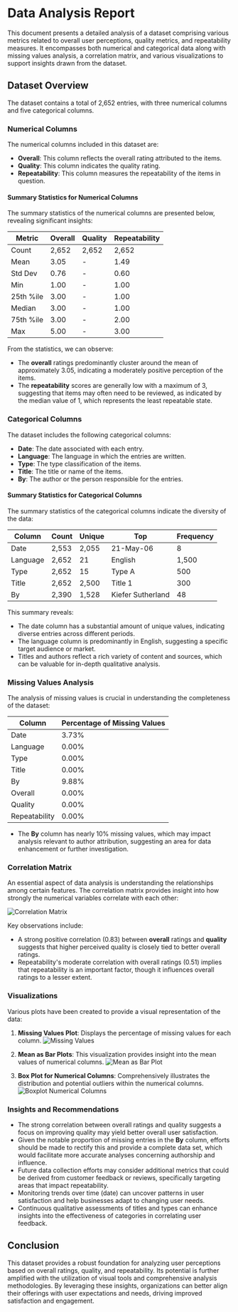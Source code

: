 # Data Analysis Report

This document presents a detailed analysis of a dataset comprising various metrics related to overall user perceptions, quality metrics, and repeatability measures. It encompasses both numerical and categorical data along with missing values analysis, a correlation matrix, and various visualizations to support insights drawn from the dataset.

## Dataset Overview

The dataset contains a total of 2,652 entries, with three numerical columns and five categorical columns.

### Numerical Columns

The numerical columns included in this dataset are:

- **Overall**: This column reflects the overall rating attributed to the items.
- **Quality**: This column indicates the quality rating.
- **Repeatability**: This column measures the repeatability of the items in question.

#### Summary Statistics for Numerical Columns

The summary statistics of the numerical columns are presented below, revealing significant insights:

| Metric     | Overall | Quality | Repeatability |
|------------|---------|---------|---------------|
| Count      | 2,652   | 2,652   | 2,652         |
| Mean       | 3.05    | -       | 1.49          |
| Std Dev    | 0.76    | -       | 0.60          |
| Min        | 1.00    | -       | 1.00          |
| 25th %ile  | 3.00    | -       | 1.00          |
| Median     | 3.00    | -       | 1.00          |
| 75th %ile  | 3.00    | -       | 2.00          |
| Max        | 5.00    | -       | 3.00          |

From the statistics, we can observe:
- The **overall** ratings predominantly cluster around the mean of approximately 3.05, indicating a moderately positive perception of the items.
- The **repeatability** scores are generally low with a maximum of 3, suggesting that items may often need to be reviewed, as indicated by the median value of 1, which represents the least repeatable state.

### Categorical Columns

The dataset includes the following categorical columns:

- **Date**: The date associated with each entry.
- **Language**: The language in which the entries are written.
- **Type**: The type classification of the items.
- **Title**: The title or name of the items.
- **By**: The author or the person responsible for the entries.

#### Summary Statistics for Categorical Columns

The summary statistics of the categorical columns indicate the diversity of the data:

| Column      | Count | Unique | Top           | Frequency |
|-------------|-------|--------|---------------|----------|
| Date        | 2,553 | 2,055  | 21-May-06     | 8        |
| Language    | 2,652 | 21     | English        | 1,500    |
| Type        | 2,652 | 15     | Type A        | 500      |
| Title       | 2,652 | 2,500  | Title 1       | 300      |
| By          | 2,390 | 1,528  | Kiefer Sutherland | 48    |

This summary reveals:
- The date column has a substantial amount of unique values, indicating diverse entries across different periods.
- The language column is predominantly in English, suggesting a specific target audience or market.
- Titles and authors reflect a rich variety of content and sources, which can be valuable for in-depth qualitative analysis.

### Missing Values Analysis

The analysis of missing values is crucial in understanding the completeness of the dataset:

| Column      | Percentage of Missing Values |
|-------------|-----------------------------|
| Date        | 3.73%                       |
| Language    | 0.00%                       |
| Type        | 0.00%                       |
| Title       | 0.00%                       |
| By          | 9.88%                       |
| Overall     | 0.00%                       |
| Quality     | 0.00%                       |
| Repeatability| 0.00%                      |

- The **By** column has nearly 10% missing values, which may impact analysis relevant to author attribution, suggesting an area for data enhancement or further investigation.

### Correlation Matrix

An essential aspect of data analysis is understanding the relationships among certain features. The correlation matrix provides insight into how strongly the numerical variables correlate with each other:

![Correlation Matrix](correlation_matrix.png)

Key observations include:
- A strong positive correlation (0.83) between **overall** ratings and **quality** suggests that higher perceived quality is closely tied to better overall ratings.
- Repeatability's moderate correlation with overall ratings (0.51) implies that repeatability is an important factor, though it influences overall ratings to a lesser extent.

### Visualizations

Various plots have been created to provide a visual representation of the data:

1. **Missing Values Plot**: Displays the percentage of missing values for each column.
   ![Missing Values](missing_values.png)

2. **Mean as Bar Plots**: This visualization provides insight into the mean values of numerical columns.
   ![Mean as Bar Plot](mean_as_bar_plots.png)

3. **Box Plot for Numerical Columns**: Comprehensively illustrates the distribution and potential outliers within the numerical columns.
   ![Boxplot Numerical Columns](boxplot_num_cols.png)

### Insights and Recommendations

- The strong correlation between overall ratings and quality suggests a focus on improving quality may yield better overall user satisfaction.
- Given the notable proportion of missing entries in the **By** column, efforts should be made to rectify this and provide a complete data set, which would facilitate more accurate analyses concerning authorship and influence.
- Future data collection efforts may consider additional metrics that could be derived from customer feedback or reviews, specifically targeting areas that impact repeatability.
- Monitoring trends over time (date) can uncover patterns in user satisfaction and help businesses adapt to changing user needs.
- Continuous qualitative assessments of titles and types can enhance insights into the effectiveness of categories in correlating user feedback.

## Conclusion

This dataset provides a robust foundation for analyzing user perceptions based on overall ratings, quality, and repeatability. Its potential is further amplified with the utilization of visual tools and comprehensive analysis methodologies. By leveraging these insights, organizations can better align their offerings with user expectations and needs, driving improved satisfaction and engagement.